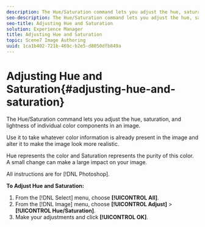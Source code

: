 ```yaml
---
description: The Hue/Saturation command lets you adjust the hue, saturation, and lightness of individual color components in an image.
seo-description: The Hue/Saturation command lets you adjust the hue, saturation, and lightness of individual color components in an image.
seo-title: Adjusting Hue and Saturation
solution: Experience Manager
title: Adjusting Hue and Saturation
topic: Scene7 Image Authoring
uuid: 1ca1b402-721b-469c-b2e5-d8050dfb849a
---
```


# Adjusting Hue and Saturation{#adjusting-hue-and-saturation}

The Hue/Saturation command lets you adjust the hue, saturation, and lightness of individual color components in an image.

Use it to take whatever color information is already present in the image and alter it to make the image look more realistic.

Hue represents the color and Saturation represents the purity of this color. A small change can make a large impact on your image.

All instructions are for [!DNL Photoshop].

**To Adjust Hue and Saturation:** 

1. From the [!DNL Select] menu, choose **[!UICONTROL All]**.
1. From the [!DNL Image] menu, choose **[!UICONTROL Adjust]** > **[!UICONTROL Hue/Saturation]**.
1. Make your adjustments and click **[!UICONTROL OK]**.

